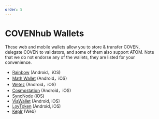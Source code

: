 ```yaml
---
order: 5
---
```


# COVENhub Wallets

These web and mobile wallets allow you to store & transfer COVEN, delegate COVEN to validators, and some of them also support ATOM. Note that we do not endorse any of the wallets, they are listed for your convenience.

- [Rainbow](https://www.rainbow.one/) (Android，iOS)
- [Math Wallet](http://www.mathwallet.org/en/) (Android，iOS)
- [Wetez](https://www.wetez.io/pc/homepage) (Android，iOS)
- [Cosmostation](https://www.cosmostation.io/) (Android，iOS)
- [SyncNode](https://wallet.syncnode.ro/) (iOS)
- [ViaWallet](https://viawallet.com/) (Android, iOS)
- [LoyToken](http://www.loytoken.com/) (Android, iOS)
- [Keplr](https://keplr.app/) (Web)
